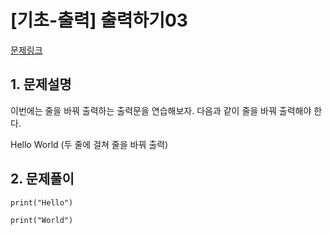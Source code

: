 # [기초-출력] 출력하기03

[문제링크](https://codeup.kr/problem.php?id=6003)



## 1. 문제설명

이번에는 줄을 바꿔 출력하는 출력문을 연습해보자.
다음과 같이 줄을 바꿔 출력해야 한다.

Hello
World
(두 줄에 걸쳐 줄을 바꿔 출력)


## 2. 문제풀이

`print("Hello")` 

`print("World")`